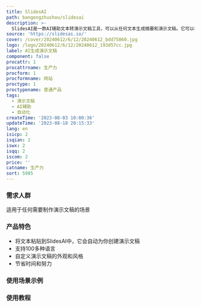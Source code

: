 ```yaml
---
title: SlidesAI
path: bangongzhushou/slidesai
description: >-
  SlidesAI是一款AI辅助文本转演示文稿工具，可以从任何文本生成摘要和演示文稿。它可以在几秒钟内自动创建专业、吸引人的演示文稿，让你告别繁琐、手动的幻灯片制作。
source: 'https://slidesai.io/'
cover: /cover/20240612/6/12/20240612_bdd75860.jpg
logo: /logo/20240612/6/12/20240612_193d57cc.jpg
label: AI生成演示文稿
component: false
procattr: 1
procattrname: 生产力
procform: 1
procformname: 网站
proctype: 1
proctypename: 普通产品
tags:
  - 演示文稿
  - AI辅助
  - 自动化
createTime: '2023-08-03 10:00:36'
updateTime: '2023-08-18 20:15:33'
lang: en
isicp: 2
isqian: 2
iswx: 2
isqq: 2
iscom: 2
price: ''
catname: 生产力
sort: 5985
---
```




### 需求人群
适用于任何需要制作演示文稿的场景

### 产品特色
- 将文本粘贴到SlidesAI中，它会自动为你创建演示文稿
- 支持100多种语言
- 自定义演示文稿的外观和风格
- 节省时间和努力

### 使用场景示例


### 使用教程


  
